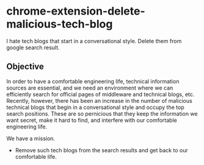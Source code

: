 # chrome-extension-delete-malicious-tech-blog
I hate tech blogs that start in a conversational style. 
Delete them from google search result.

## Objective
In order to have a comfortable engineering life, technical information sources are essential, and we need an environment where we can efficiently search for official pages of middleware and technical blogs, etc.
Recently, however, there has been an increase in the number of malicious technical blogs that begin in a conversational style and occupy the top search positions. 
These are so pernicious that they keep the information we want secret, make it hard to find, and interfere with our comfortable engineering life.

We have a mission.
* Remove such tech blogs from the search results and get back to our comfortable life.



